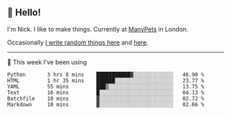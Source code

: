 ## 👋 Hello! 

I'm Nick. I like to make things. Currently at [ManyPets](https://manypets.com) in London.

Occasionally [I write random things here](https://nicksnell.com) and [here](https://twitter.com/nicksnell).

-------

🚀 This week I've been using

<!--START_SECTION:waka-->

```text
Python       3 hrs 8 mins    ███████████▓░░░░░░░░░░░░░   46.90 %
HTML         1 hr 35 mins    ██████░░░░░░░░░░░░░░░░░░░   23.77 %
YAML         55 mins         ███▒░░░░░░░░░░░░░░░░░░░░░   13.75 %
Text         16 mins         █░░░░░░░░░░░░░░░░░░░░░░░░   04.13 %
Batchfile    10 mins         ▓░░░░░░░░░░░░░░░░░░░░░░░░   02.72 %
Markdown     10 mins         ▓░░░░░░░░░░░░░░░░░░░░░░░░   02.66 %
```

<!--END_SECTION:waka-->
